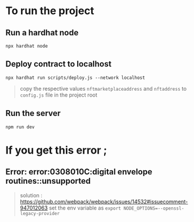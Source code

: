 # To run the project 

## Run a hardhat node 

```
npx hardhat node
```

## Deploy contract to localhost 

```
npx hardhat run scripts/deploy.js --network localhost
```

> copy the respective values `nftmarketplaceaddress` and `nftaddress` to `config.js` file in the project root

## Run the server

```
npm run dev
```

# If you get this error ;

## Error: error:0308010C:digital envelope routines::unsupported

> solution : https://github.com/webpack/webpack/issues/14532#issuecomment-947012063
> set the env variable as `export NODE_OPTIONS=--openssl-legacy-provider`
